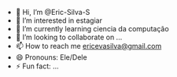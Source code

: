 - 👋 Hi, I’m @Eric-Silva-S
- 👀 I’m interested in estagiar
- 🌱 I’m currently learning ciencia da computação 
- 💞️ I’m looking to collaborate on ...
- 📫 How to reach me ericevasilva@gmail.com
- 😄 Pronouns: Ele/Dele
- ⚡ Fun fact: ...

<!---
Eric-Silva-S/Eric-Silva-S is a ✨ special ✨ repository because its `README.md` (this file) appears on your GitHub profile.
You can click the Preview link to take a look at your changes.
--->
